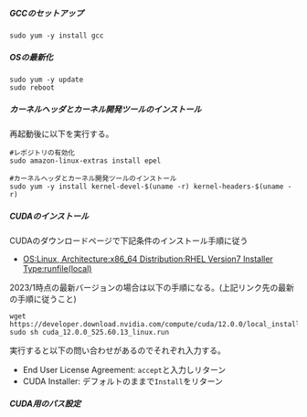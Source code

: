 
##### GCCのセットアップ
```shell
sudo yum -y install gcc
```

##### OSの最新化
```shell
sudo yum -y update
sudo reboot
```

##### カーネルヘッダとカーネル開発ツールのインストール
再起動後に以下を実行する。
```shell
#レポジトリの有効化
sudo amazon-linux-extras install epel

#カーネルヘッダとカーネル開発ツールのインストール
sudo yum -y install kernel-devel-$(uname -r) kernel-headers-$(uname -r)
```

##### CUDAのインストール
CUDAのダウンロードページで下記条件のインストール手順に従う
- [OS:Linux, Architecture:x86_64 Distribution:RHEL Version7 Installer Type:runfile(local)](https://developer.nvidia.com/cuda-downloads?target_os=Linux&target_arch=x86_64&Distribution=RHEL&target_version=7&target_type=runfile_local)

2023/1時点の最新バージョンの場合は以下の手順になる。(上記リンク先の最新の手順に従うこと)
```shell
wget https://developer.download.nvidia.com/compute/cuda/12.0.0/local_installers/cuda_12.0.0_525.60.13_linux.run
sudo sh cuda_12.0.0_525.60.13_linux.run
```

実行すると以下の問い合わせがあるのでそれぞれ入力する。
- End User License Agreement: `accept`と入力しリターン
- CUDA Installer: デフォルトのままで`Install`をリターン


##### CUDA用のパス設定